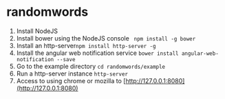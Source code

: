 # randomwords

1. Install NodeJS
2. Install bower using the NodeJS console ``` npm install -g bower```
3. Install an http-server``` npm install http-server -g ```
4. Install the angular web notification service ``` bower install angular-web-notification --save ```
5. Go to the example directory ``` cd randomwords/example ```
6. Run a http-server instance ``` http-server ```
7. Access to using chrome or mozilla to [http://127.0.0.1:8080](http://127.0.0.1:8080)
